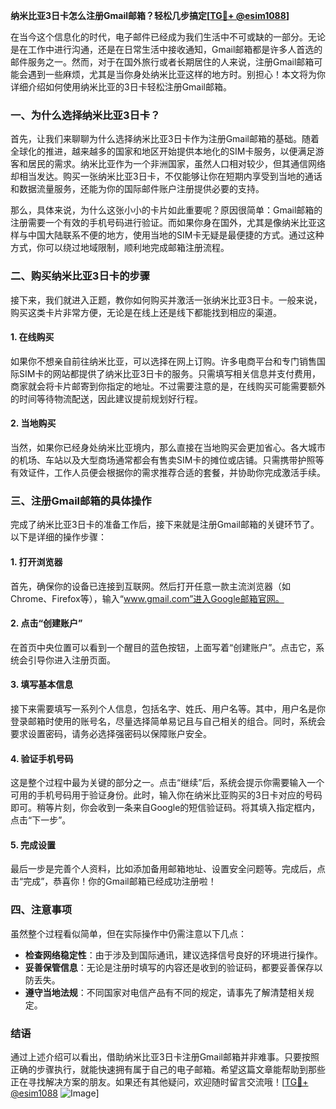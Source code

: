 **纳米比亚3日卡怎么注册Gmail邮箱？轻松几步搞定[[TG💪+ @esim1088](https://t.me/s/esim1088)]**

在当今这个信息化的时代，电子邮件已经成为我们生活中不可或缺的一部分。无论是在工作中进行沟通，还是在日常生活中接收通知，Gmail邮箱都是许多人首选的邮件服务之一。然而，对于在国外旅行或者长期居住的人来说，注册Gmail邮箱可能会遇到一些麻烦，尤其是当你身处纳米比亚这样的地方时。别担心！本文将为你详细介绍如何使用纳米比亚的3日卡轻松注册Gmail邮箱。

### 一、为什么选择纳米比亚3日卡？

首先，让我们来聊聊为什么选择纳米比亚3日卡作为注册Gmail邮箱的基础。随着全球化的推进，越来越多的国家和地区开始提供本地化的SIM卡服务，以便满足游客和居民的需求。纳米比亚作为一个非洲国家，虽然人口相对较少，但其通信网络却相当发达。购买一张纳米比亚3日卡，不仅能够让你在短期内享受到当地的通话和数据流量服务，还能为你的国际邮件账户注册提供必要的支持。

那么，具体来说，为什么这张小小的卡片如此重要呢？原因很简单：Gmail邮箱的注册需要一个有效的手机号码进行验证。而如果你身在国外，尤其是像纳米比亚这样与中国大陆联系不便的地方，使用当地的SIM卡无疑是最便捷的方式。通过这种方式，你可以绕过地域限制，顺利地完成邮箱注册流程。

### 二、购买纳米比亚3日卡的步骤

接下来，我们就进入正题，教你如何购买并激活一张纳米比亚3日卡。一般来说，购买这类卡片非常方便，无论是在线上还是线下都能找到相应的渠道。

#### 1. 在线购买
如果你不想亲自前往纳米比亚，可以选择在网上订购。许多电商平台和专门销售国际SIM卡的网站都提供了纳米比亚3日卡的服务。只需填写相关信息并支付费用，商家就会将卡片邮寄到你指定的地址。不过需要注意的是，在线购买可能需要额外的时间等待物流配送，因此建议提前规划好行程。

#### 2. 当地购买
当然，如果你已经身处纳米比亚境内，那么直接在当地购买会更加省心。各大城市的机场、车站以及大型商场通常都会有售卖SIM卡的摊位或店铺。只需携带护照等有效证件，工作人员便会根据你的需求推荐合适的套餐，并协助你完成激活手续。

### 三、注册Gmail邮箱的具体操作

完成了纳米比亚3日卡的准备工作后，接下来就是注册Gmail邮箱的关键环节了。以下是详细的操作步骤：

#### 1. 打开浏览器
首先，确保你的设备已连接到互联网。然后打开任意一款主流浏览器（如Chrome、Firefox等），输入“www.gmail.com”进入Google邮箱官网。

#### 2. 点击“创建账户”
在首页中央位置可以看到一个醒目的蓝色按钮，上面写着“创建账户”。点击它，系统会引导你进入注册页面。

#### 3. 填写基本信息
接下来需要填写一系列个人信息，包括名字、姓氏、用户名等。其中，用户名是你登录邮箱时使用的账号名，尽量选择简单易记且与自己相关的组合。同时，系统会要求设置密码，请务必选择强密码以保障账户安全。

#### 4. 验证手机号码
这是整个过程中最为关键的部分之一。点击“继续”后，系统会提示你需要输入一个可用的手机号码用于验证身份。此时，输入你在纳米比亚购买的3日卡对应的号码即可。稍等片刻，你会收到一条来自Google的短信验证码。将其填入指定框内，点击“下一步”。

#### 5. 完成设置
最后一步是完善个人资料，比如添加备用邮箱地址、设置安全问题等。完成后，点击“完成”，恭喜你！你的Gmail邮箱已经成功注册啦！

### 四、注意事项

虽然整个过程看似简单，但在实际操作中仍需注意以下几点：

- **检查网络稳定性**：由于涉及到国际通讯，建议选择信号良好的环境进行操作。
- **妥善保管信息**：无论是注册时填写的内容还是收到的验证码，都要妥善保存以防丢失。
- **遵守当地法规**：不同国家对电信产品有不同的规定，请事先了解清楚相关规定。

### 结语

通过上述介绍可以看出，借助纳米比亚3日卡注册Gmail邮箱并非难事。只要按照正确的步骤执行，就能快速拥有属于自己的电子邮箱。希望这篇文章能帮助到那些正在寻找解决方案的朋友。如果还有其他疑问，欢迎随时留言交流哦！[[TG💪+ @esim1088](https://t.me/s/esim1088) ![Image](https://i.postimg.cc/4NQfJmqS/Snipaste-2025-05-13-00-14-12.png)]